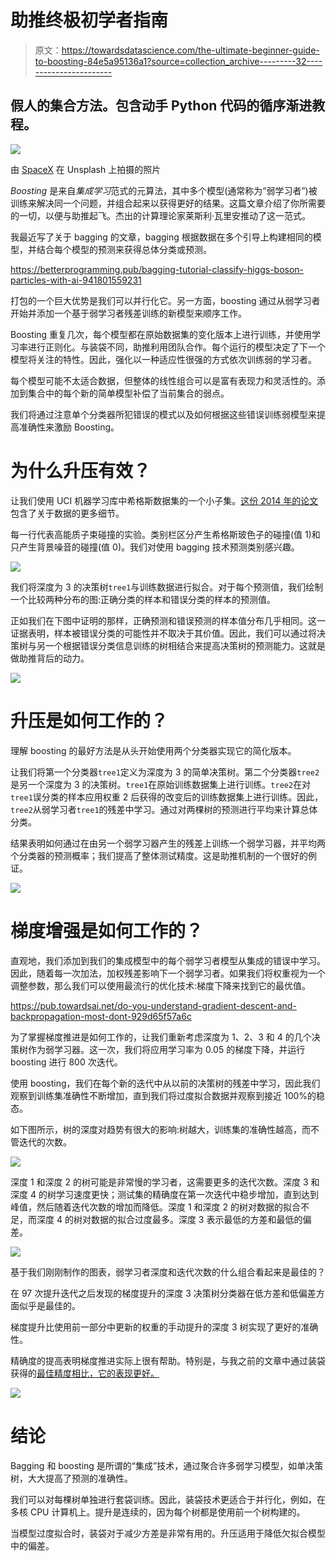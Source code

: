 # 助推终极初学者指南

> 原文：<https://towardsdatascience.com/the-ultimate-beginner-guide-to-boosting-84e5a95136a1?source=collection_archive---------32----------------------->

## 假人的集合方法。包含动手 Python 代码的循序渐进教程。

![](img/daf0a2d477f254911a35fecd9776fcd3.png)

由 [SpaceX](https://unsplash.com/photos/OHOU-5UVIYQ) 在 Unsplash 上拍摄的照片

*Boosting* 是来自*集成学习*范式的元算法，其中多个模型(通常称为“弱学习者”)被训练来解决同一个问题，并组合起来以获得更好的结果。这篇文章介绍了你所需要的一切，以便与助推起飞。杰出的计算理论家莱斯利·瓦里安推动了这一范式。

我最近写了关于 bagging 的文章，bagging 根据数据在多个引导上构建相同的模型，并结合每个模型的预测来获得总体分类或预测。

<https://betterprogramming.pub/bagging-tutorial-classify-higgs-boson-particles-with-ai-941801559231>  

打包的一个巨大优势是我们可以并行化它。另一方面，boosting 通过从弱学习者开始并添加一个基于弱学习者残差训练的新模型来顺序工作。

Boosting 重复几次，每个模型都在原始数据集的变化版本上进行训练，并使用学习率进行正则化。与装袋不同，助推利用团队合作。每个运行的模型决定了下一个模型将关注的特性。因此，强化以一种适应性很强的方式依次训练弱的学习者。

每个模型可能不太适合数据，但整体的线性组合可以是富有表现力和灵活性的。添加到集合中的每个新的简单模型补偿了当前集合的弱点。

我们将通过注意单个分类器所犯错误的模式以及如何根据这些错误训练弱模型来提高准确性来激励 Boosting。

# 为什么升压有效？

让我们使用 UCI 机器学习库中希格斯数据集的一个小子集。[这份 2014 年的论文](https://www.nature.com/articles/ncomms5308)包含了关于数据的更多细节。

每一行代表高能质子束碰撞的实验。类别栏区分产生希格斯玻色子的碰撞(值 1)和只产生背景噪音的碰撞(值 0)。我们对使用 bagging 技术预测类别感兴趣。

![](img/452d6f93c5089f7b670759e564bafff9.png)

我们将深度为 3 的决策树`tree1`与训练数据进行拟合。对于每个预测值，我们绘制一个比较两种分布的图:正确分类的样本和错误分类的样本的预测值。

正如我们在下图中证明的那样，正确预测和错误预测的样本值分布几乎相同。这一证据表明，样本被错误分类的可能性并不取决于其价值。因此，我们可以通过将决策树与另一个根据错误分类信息训练的树相结合来提高决策树的预测能力。这就是做助推背后的动力。

![](img/13e908e81228c345321835a787cd4ed0.png)

# 升压是如何工作的？

理解 boosting 的最好方法是从头开始使用两个分类器实现它的简化版本。

让我们将第一个分类器`tree1`定义为深度为 3 的简单决策树。第二个分类器`tree2`是另一个深度为 3 的决策树。`tree1`在原始训练数据集上进行训练。`tree2`在对`tree1`误分类的样本应用权重 2 后获得的改变后的训练数据集上进行训练。因此，`tree2`从弱学习者`tree1`的残差中学习。通过对两棵树的预测进行平均来计算总体分类。

结果表明如何通过在由另一个弱学习器产生的残差上训练一个弱学习器，并平均两个分类器的预测概率；我们提高了整体测试精度。这是助推机制的一个很好的例证。

![](img/cbe126a2d96311d33435eda5e5d8855b.png)

# 梯度增强是如何工作的？

直观地，我们添加到我们的集成模型中的每个弱学习者模型从集成的错误中学习。因此，随着每一次加法，加权残差影响下一个弱学习者。如果我们将权重视为一个调整参数，那么我们可以使用最流行的优化技术:梯度下降来找到它的最优值。

<https://pub.towardsai.net/do-you-understand-gradient-descent-and-backpropagation-most-dont-929d65f57a6c>  

为了掌握梯度推进是如何工作的，让我们重新考虑深度为 1、2、3 和 4 的几个决策树作为弱学习器。这一次，我们将应用学习率为 0.05 的梯度下降，并运行 boosting 进行 800 次迭代。

使用 boosting，我们在每个新的迭代中从以前的决策树的残差中学习，因此我们观察到训练集准确性不断增加，直到我们将过度拟合数据并观察到接近 100%的稳态。

如下图所示，树的深度对趋势有很大的影响:树越大，训练集的准确性越高，而不管迭代的次数。

![](img/a232168ae55dc0955b2ed93750239d26.png)

深度 1 和深度 2 的树可能是非常慢的学习者，这需要更多的迭代次数。深度 3 和深度 4 的树学习速度更快；测试集的精确度在第一次迭代中稳步增加，直到达到峰值，然后随着迭代次数的增加而降低。深度 1 和深度 2 的树对数据的拟合不足，而深度 4 的树对数据的拟合过度最多。深度 3 表示最低的方差和最低的偏差。

![](img/ee620d207e91e67e860cb648f902926b.png)

基于我们刚刚制作的图表，弱学习者深度和迭代次数的什么组合看起来是最佳的？

在 97 次提升迭代之后发现的梯度提升的深度 3 决策树分类器在低方差和低偏差方面似乎是最佳的。

梯度提升比使用前一部分中更新的权重的手动提升的深度 3 树实现了更好的准确性。

精确度的提高表明梯度推进实际上很有帮助。特别是，与我之前的文章中通过装袋获得的[最佳精度相比，它的表现更好。](https://betterprogramming.pub/bagging-tutorial-classify-higgs-boson-particles-with-ai-941801559231)

![](img/e6e2a636c60fbcc017d9f95fc4a58412.png)

# 结论

Bagging 和 boosting 是所谓的“集成”技术，通过聚合许多弱学习模型，如单决策树，大大提高了预测的准确性。

我们可以对每棵树单独进行套袋训练。因此，装袋技术更适合于并行化，例如，在多核 CPU 计算机上。提升是连续的，因为每个树都是使用前一个树构建的。

当模型过度拟合时，装袋对于减少方差是非常有用的。升压适用于降低欠拟合模型中的偏差。